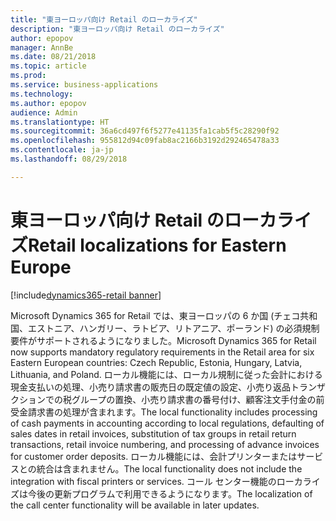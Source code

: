 ```yaml
---
title: "東ヨーロッパ向け Retail のローカライズ"
description: "東ヨーロッパ向け Retail のローカライズ"
author: epopov
manager: AnnBe
ms.date: 08/21/2018
ms.topic: article
ms.prod: 
ms.service: business-applications
ms.technology: 
ms.author: epopov
audience: Admin
ms.translationtype: HT
ms.sourcegitcommit: 36a6cd497f6f5277e41135fa1cab5f5c28290f92
ms.openlocfilehash: 955812d94c09fab8ac2166b3192d292465478a33
ms.contentlocale: ja-jp
ms.lasthandoff: 08/29/2018

---
```

#  <a name="retail-localizations-for-eastern-europe"></a><span data-ttu-id="2d3e8-103">東ヨーロッパ向け Retail のローカライズ</span><span class="sxs-lookup"><span data-stu-id="2d3e8-103">Retail localizations for Eastern Europe</span></span>

[!include[dynamics365-retail banner](../includes/dynamics365-retail.md)]




<span data-ttu-id="2d3e8-104">Microsoft Dynamics 365 for Retail では、東ヨーロッパの 6 か国 (チェコ共和国、エストニア、ハンガリー、ラトビア、リトアニア、ポーランド) の必須規制要件がサポートされるようになりました。</span><span class="sxs-lookup"><span data-stu-id="2d3e8-104">Microsoft Dynamics 365 for Retail now supports mandatory regulatory requirements in the Retail area for six Eastern European countries: Czech Republic, Estonia, Hungary, Latvia, Lithuania, and Poland.</span></span> <span data-ttu-id="2d3e8-105">ローカル機能には、ローカル規制に従った会計における現金支払いの処理、小売り請求書の販売日の既定値の設定、小売り返品トランザクションでの税グループの置換、小売り請求書の番号付け、顧客注文手付金の前受金請求書の処理が含まれます。</span><span class="sxs-lookup"><span data-stu-id="2d3e8-105">The local functionality includes processing of cash payments in accounting according to local regulations, defaulting of sales dates in retail invoices, substitution of tax groups in retail return transactions, retail invoice numbering, and processing of advance invoices for customer order deposits.</span></span> <span data-ttu-id="2d3e8-106">ローカル機能には、会計プリンターまたはサービスとの統合は含まれません。</span><span class="sxs-lookup"><span data-stu-id="2d3e8-106">The local functionality does not include the integration with fiscal printers or services.</span></span> <span data-ttu-id="2d3e8-107">コール センター機能のローカライズは今後の更新プログラムで利用できるようになります。</span><span class="sxs-lookup"><span data-stu-id="2d3e8-107">The localization of the call center functionality will be available in later updates.</span></span> 


